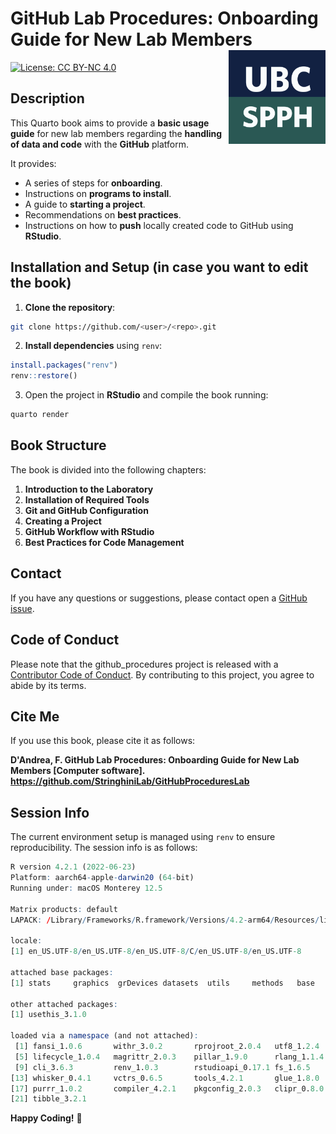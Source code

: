 #  GitHub Lab Procedures: Onboarding Guide for New Lab Members <img src="img/logo.png" align="right" height="150"/>

[![License: CC BY-NC 4.0](https://img.shields.io/badge/License-CC_BY--NC_4.0-lightgrey.svg)](https://creativecommons.org/licenses/by-nc/4.0/)

## Description
This Quarto book aims to provide a **basic usage guide** for new lab members regarding the **handling of data and code** with the **GitHub** platform.

It provides:
- A series of steps for **onboarding**.
- Instructions on **programs to install**.
- A guide to **starting a project**.
- Recommendations on **best practices**.
- Instructions on how to **push** locally created code to GitHub using **RStudio**.

## Installation and Setup (in case you want to edit the book)
1. **Clone the repository**:
```bash
git clone https://github.com/<user>/<repo>.git
```
2. **Install dependencies** using `renv`:
```r
install.packages("renv")
renv::restore()
```
3. Open the project in **RStudio** and compile the book running:
```bash
quarto render
```

## Book Structure
The book is divided into the following chapters:

1. **Introduction to the Laboratory**
2. **Installation of Required Tools**
3. **Git and GitHub Configuration**
4. **Creating a Project**
5. **GitHub Workflow with RStudio**
6. **Best Practices for Code Management**

## Contact
If you have any questions or suggestions, please contact open a [GitHub issue](https://github.com/StringhiniLab/GitHubProceduresLab/issues).

## Code of Conduct
  
Please note that the github_procedures project is released with a [Contributor Code of Conduct](https://contributor-covenant.org/version/2/1/CODE_OF_CONDUCT.html). By contributing to this project, you agree to abide by its terms.

## Cite Me
If you use this book, please cite it as follows:

**D'Andrea, F. GitHub Lab Procedures: Onboarding Guide for New Lab Members [Computer software]. https://github.com/StringhiniLab/GitHubProceduresLab**

## Session Info
The current environment setup is managed using `renv` to ensure reproducibility. The session info is as follows:

```r
R version 4.2.1 (2022-06-23)
Platform: aarch64-apple-darwin20 (64-bit)
Running under: macOS Monterey 12.5

Matrix products: default
LAPACK: /Library/Frameworks/R.framework/Versions/4.2-arm64/Resources/lib/libRlapack.dylib

locale:
[1] en_US.UTF-8/en_US.UTF-8/en_US.UTF-8/C/en_US.UTF-8/en_US.UTF-8

attached base packages:
[1] stats     graphics  grDevices datasets  utils     methods   base     

other attached packages:
[1] usethis_3.1.0

loaded via a namespace (and not attached):
 [1] fansi_1.0.6       withr_3.0.2       rprojroot_2.0.4   utf8_1.2.4       
 [5] lifecycle_1.0.4   magrittr_2.0.3    pillar_1.9.0      rlang_1.1.4      
 [9] cli_3.6.3         renv_1.0.3        rstudioapi_0.17.1 fs_1.6.5         
[13] whisker_0.4.1     vctrs_0.6.5       tools_4.2.1       glue_1.8.0       
[17] purrr_1.0.2       compiler_4.2.1    pkgconfig_2.0.3   clipr_0.8.0      
[21] tibble_3.2.1   
```

**Happy Coding!** 🚀
